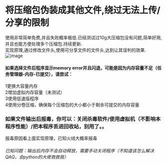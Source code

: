 # 将压缩包伪装成其他文件,绕过无法上传/分享的限制
使用非常简单免费,并且失败概率极低.已经测试过10g大压缩包没有问题,简单好用,并且也能方便处理多个压缩包.持续更新.       
实现原理,通过修改文件头,使用可分享文件的文件头,达到让其误判的效果.       
![image](https://user-images.githubusercontent.com/73635883/163315370-244df2c6-3651-4b70-8374-632030829b00.png)
#### 如果选择文件后程序显示memory error并且闪退，可能是因为内存容量不足（任务管理器-内存-已提交），请尝试：     
1更换大容量内存     
2增加虚拟内存容量（未测试）     
3使用低速版程序     
4使用分卷压缩，确保每个压缩包的大小都小于剩余可提交的内存容量     
### 如果文件输出后报毒，你可以：关闭杀毒软件/使用虚拟机（不影响本程序性能）/把本程序丢进回收站，别用了。。       
报毒原因看上面实现原理，已知火绒大概率报毒
###### 已知问题：输出后内存不会自动释放，需要手动关闭程序（不知道该怎么解决QAQ，会python的大佬救救我）
